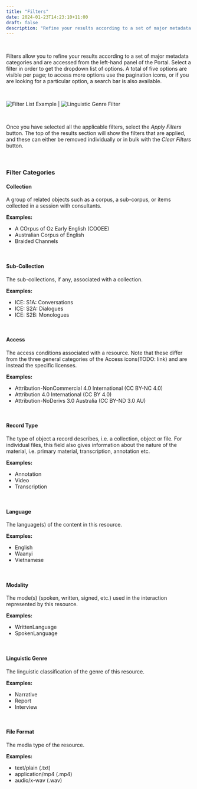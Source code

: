 ```yaml
---
title: "Filters"
date: 2024-01-23T14:23:10+11:00
draft: false
description: "Refine your results according to a set of major metadata categories."
---
```


<br>

Filters allow you to refine your results according to a set of major metadata categories and are accessed from the left-hand panel of the Portal. Select a filter in order to get the dropdown list of options. A total of five options are visible per page; to access more options use the pagination icons, or if you are looking for a particular option, a search bar is also available.

<br>

![Filter List Example](/help_docs/filters1.png) | ![Linguistic Genre Filter](/help_docs/filters2.png)

<br>

Once you have selected all the applicable filters, select the _Apply Filters_ button. The top of the results section will show the filters that are applied, and these can either be removed individually or in bulk with the _Clear Filters_ button.

<br>

### Filter Categories


#### Collection

A group of related objects such as a corpus, a sub-corpus, or items collected in a session with consultants.

__Examples:__
- A COrpus of Oz Early English (COOEE)
- Australian Corpus of English
- Braided Channels

<br>

#### Sub-Collection

The sub-collections, if any, associated with a collection.

__Examples:__
- ICE: S1A: Conversations
- ICE: S2A: Dialogues
- ICE: S2B: Monologues

<br>

#### Access

The access conditions associated with a resource. Note that these differ from the three general categories of the Access icons(TODO: link) and are instead the specific licenses.

__Examples:__
- Attribution-NonCommercial 4.0 International (CC BY-NC 4.0)
- Attribution 4.0 International (CC BY 4.0)
- Attribution-NoDerivs 3.0 Australia (CC BY-ND 3.0 AU)

<br>

#### Record Type

The type of object a record describes, i.e. a collection, object or file. For individual files, this field also gives information about the nature of the material, i.e. primary material, transcription, annotation etc.

__Examples:__
- Annotation
- Video
- Transcription

<br>

#### Language

The language(s) of the content in this resource.

__Examples:__
- English
- Waanyi
- Vietnamese

<br>

#### Modality

The mode(s) (spoken, written, signed, etc.) used in the interaction represented by this resource.

__Examples:__
- WrittenLanguage
- SpokenLanguage

<br>

#### Linguistic Genre

The linguistic classification of the genre of this resource.

__Examples:__
- Narrative
- Report
- Interview

<br>

#### File Format

The media type of the resource.

__Examples:__
- text/plain (.txt)
- application/mp4 (.mp4)
- audio/x-wav (.wav)

<br>